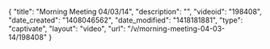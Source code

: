 {
    "title": "Morning Meeting 04\/03\/14",
    "description": "",
    "videoid": "198408",
    "date_created": "1408046562",
    "date_modified": "1418181881",
    "type": "captivate",
    "layout": "video",
    "url": "\/v\/morning-meeting-04-03-14\/198408"
}